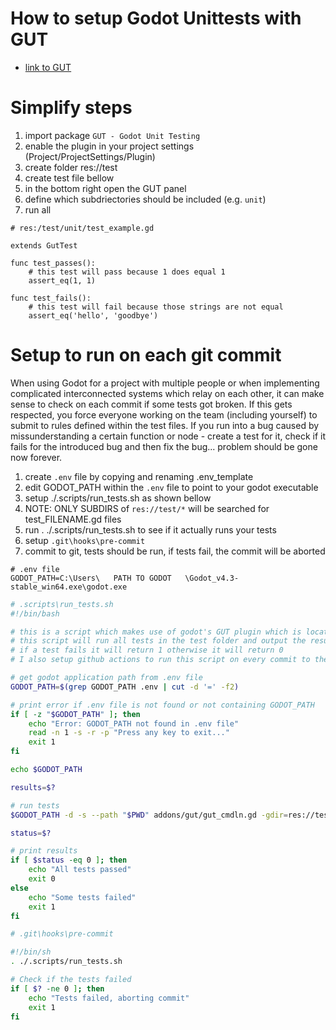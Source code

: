 # How to setup Godot Unittests with GUT

- [link to GUT](https://gut.readthedocs.io/en/9.3.1/Quick-Start.html)

# Simplify steps
1. import package `GUT - Godot Unit Testing` 
2. enable the plugin in your project settings (Project/ProjectSettings/Plugin)
2. create folder res://test
3. create test file bellow
4. in the bottom right open the GUT panel
5. define which subdriectories should be included (e.g. `unit`)
6. run all

```gdscript
# res:/test/unit/test_example.gd

extends GutTest

func test_passes():
	# this test will pass because 1 does equal 1
	assert_eq(1, 1)

func test_fails():
	# this test will fail because those strings are not equal
	assert_eq('hello', 'goodbye')
```

# Setup to run on each git commit
When using Godot for a project with multiple people or when implementing complicated interconnected systems which relay on each other, it can make sense to check on each commit if some tests got broken. If this gets respected, you force everyone working on the team (including yourself) to submit to rules defined within the test files. If you run into a bug caused by missunderstanding a certain function or node - create a test for it, check if it fails for the introduced bug and then fix the bug... problem should be gone now forever.

1. create `.env` file by copying and renaming .env_template
2. edit GODOT_PATH within the `.env` file to point to your godot executable
3. setup ./.scripts/run_tests.sh as shown bellow
4. NOTE:  ONLY SUBDIRS of `res://test/*` will be searched for test_FILENAME.gd files
4. run . ./.scripts/run_tests.sh to see if it actually runs your tests
5. setup `.git\hooks\pre-commit`
6. commit to git, tests should be run, if tests fail, the commit will be aborted


```
# .env file
GODOT_PATH=C:\Users\   PATH TO GODOT   \Godot_v4.3-stable_win64.exe\godot.exe
```

```bash
# .scripts\run_tests.sh
#!/bin/bash

# this is a script which makes use of godot's GUT plugin which is located in the addon folder (see README on how to install and setup GUT)
# this script will run all tests in the test folder and output the results to the console
# if a test fails it will return 1 otherwise it will return 0
# I also setup github actions to run this script on every commit to the repo

# get godot application path from .env file
GODOT_PATH=$(grep GODOT_PATH .env | cut -d '=' -f2)

# print error if .env file is not found or not containing GODOT_PATH
if [ -z "$GODOT_PATH" ]; then
    echo "Error: GODOT_PATH not found in .env file"
    read -n 1 -s -r -p "Press any key to exit..."
    exit 1
fi

echo $GODOT_PATH

results=$?

# run tests
$GODOT_PATH -d -s --path "$PWD" addons/gut/gut_cmdln.gd -gdir=res://test -gexit -ginclude_subdirs

status=$?

# print results
if [ $status -eq 0 ]; then
    echo "All tests passed"
    exit 0
else
    echo "Some tests failed"
    exit 1
fi

```

```bash
# .git\hooks\pre-commit

#!/bin/sh
. ./.scripts/run_tests.sh

# Check if the tests failed
if [ $? -ne 0 ]; then
    echo "Tests failed, aborting commit"
    exit 1
fi
```